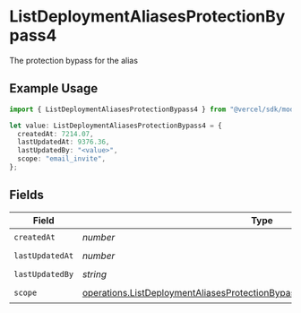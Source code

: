 # ListDeploymentAliasesProtectionBypass4

The protection bypass for the alias

## Example Usage

```typescript
import { ListDeploymentAliasesProtectionBypass4 } from "@vercel/sdk/models/operations";

let value: ListDeploymentAliasesProtectionBypass4 = {
  createdAt: 7214.07,
  lastUpdatedAt: 9376.36,
  lastUpdatedBy: "<value>",
  scope: "email_invite",
};
```

## Fields

| Field                                                                                                                                                                      | Type                                                                                                                                                                       | Required                                                                                                                                                                   | Description                                                                                                                                                                |
| -------------------------------------------------------------------------------------------------------------------------------------------------------------------------- | -------------------------------------------------------------------------------------------------------------------------------------------------------------------------- | -------------------------------------------------------------------------------------------------------------------------------------------------------------------------- | -------------------------------------------------------------------------------------------------------------------------------------------------------------------------- |
| `createdAt`                                                                                                                                                                | *number*                                                                                                                                                                   | :heavy_check_mark:                                                                                                                                                         | N/A                                                                                                                                                                        |
| `lastUpdatedAt`                                                                                                                                                            | *number*                                                                                                                                                                   | :heavy_check_mark:                                                                                                                                                         | N/A                                                                                                                                                                        |
| `lastUpdatedBy`                                                                                                                                                            | *string*                                                                                                                                                                   | :heavy_check_mark:                                                                                                                                                         | N/A                                                                                                                                                                        |
| `scope`                                                                                                                                                                    | [operations.ListDeploymentAliasesProtectionBypassDeploymentsResponse200Scope](../../models/operations/listdeploymentaliasesprotectionbypassdeploymentsresponse200scope.md) | :heavy_check_mark:                                                                                                                                                         | N/A                                                                                                                                                                        |